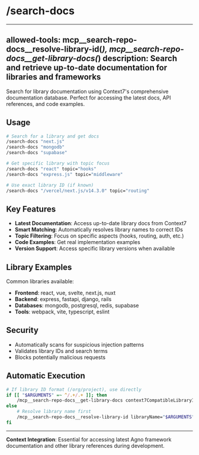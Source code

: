 # /search-docs

---
allowed-tools: mcp__search-repo-docs__resolve-library-id(*), mcp__search-repo-docs__get-library-docs(*)
description: Search and retrieve up-to-date documentation for libraries and frameworks
---

Search for library documentation using Context7's comprehensive documentation database. Perfect for accessing the latest docs, API references, and code examples.

## Usage

```bash
# Search for a library and get docs
/search-docs "next.js"
/search-docs "mongodb"
/search-docs "supabase"

# Get specific library with topic focus
/search-docs "react" topic="hooks"
/search-docs "express.js" topic="middleware"

# Use exact library ID (if known)
/search-docs "/vercel/next.js/v14.3.0" topic="routing"
```

## Key Features

- **Latest Documentation**: Access up-to-date library docs from Context7
- **Smart Matching**: Automatically resolves library names to correct IDs
- **Topic Filtering**: Focus on specific aspects (hooks, routing, auth, etc.)
- **Code Examples**: Get real implementation examples
- **Version Support**: Access specific library versions when available

## Library Examples

Common libraries available:
- **Frontend**: react, vue, svelte, next.js, nuxt
- **Backend**: express, fastapi, django, rails
- **Databases**: mongodb, postgresql, redis, supabase
- **Tools**: webpack, vite, typescript, eslint

## Security

- Automatically scans for suspicious injection patterns
- Validates library IDs and search terms
- Blocks potentially malicious requests

## Automatic Execution

```bash
# If library ID format (/org/project), use directly
if [[ "$ARGUMENTS" =~ ^/.+/.+ ]]; then
    /mcp__search-repo-docs__get-library-docs context7CompatibleLibraryID="$ARGUMENTS" ${TOPIC:+topic="$TOPIC"}
else
    # Resolve library name first
    /mcp__search-repo-docs__resolve-library-id libraryName="$ARGUMENTS"
fi
```

---

**Context Integration**: Essential for accessing latest Agno framework documentation and other library references during development.